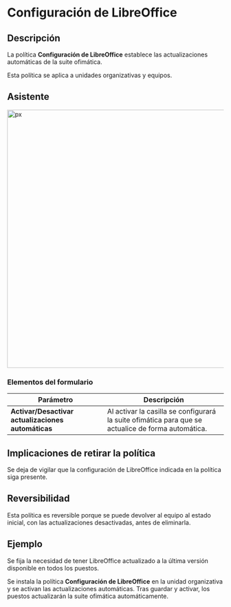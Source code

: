 # Configuración de LibreOffice #

## Descripción ##

La política **Configuración de LibreOffice** establece las actualizaciones automáticas de la suite ofimática.

Esta política se aplica a unidades organizativas y equipos.

## Asistente ##

<img src="/gecos-team/gecos-doc/wiki/images/gecoscc/appconfig_libreoffice.png" width="600" alt="px">

### Elementos del formulario ###

|  Parámetro  | Descripción |
| ----------- | ------------|
| **Activar/Desactivar actualizaciones automáticas** | Al activar la casilla se configurará la suite ofimática para que se actualice de forma automática. |

## Implicaciones de retirar la política ##

Se deja de vigilar que la configuración de LibreOffice indicada en la política siga presente.

## Reversibilidad ##

Esta política es reversible porque se puede devolver al equipo al estado inicial, con las actualizaciones desactivadas, antes de eliminarla.

## Ejemplo ##

Se fija la necesidad de tener LibreOffice actualizado a la última versión disponible en todos los puestos.

Se instala la política **Configuración de LibreOffice** en la unidad organizativa y se activan las actualizaciones automáticas. Tras guardar y activar, los puestos actualizarán la suite ofimática automáticamente.
